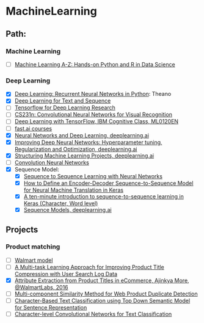# MachineLearning

## Path:
### Machine Learning
- [ ] [Machine Learning A-Z: Hands-on Python and R in Data Science](https://www.udemy.com/machinelearning/learn/v4/content)

### Deep Learning
- [x] [Deep Learning: Recurrent Neural Networks in Python](https://www.udemy.com/deep-learning-recurrent-neural-networks-in-python/learn/v4/overview): Theano
- [x] [Deep Learning for Text and Sequence](https://classroom.udacity.com/courses/ud730)
- [ ] [Tensorflow for Deep Learning Research](https://web.stanford.edu/class/cs20si/syllabus.html)
- [ ] [CS231n: Convolutional Neural Networks for Visual Recognition](http://cs231n.stanford.edu/syllabus.html)
- [ ] [Deep Learning with TensorFlow, IBM Cognitive Class, ML0120EN](https://courses.cognitiveclass.ai/courses/course-v1:BigDataUniversity+ML0120EN+2016/info)
- [ ] [fast.ai courses](http://course.fast.ai/lessons/lessons.html)
- [x] [Neural Networks and Deep Learning, deeplearning.ai](https://www.coursera.org/learn/neural-networks-deep-learning/home/welcome)
- [x] [Improving Deep Neural Networks: Hyperparameter tuning, Regularization and Optimization, deeplearning.ai](https://www.coursera.org/learn/deep-neural-network/home/welcome)
- [x] [Structuring Machine Learning Projects, deeplearning.ai](https://www.coursera.org/learn/machine-learning-projects/home/welcome)
- [ ] [Convolution Neural Networks](https://www.coursera.org/learn/convolutional-neural-networks/home/welcome)
- [x] Sequence Model:
  - [x] [Sequence to Sequence Learning with Neural Networks](https://arxiv.org/pdf/1409.3215.pdf)
  - [x] [How to Define an Encoder-Decoder Sequence-to-Sequence Model for Neural Machine Translation in Keras](https://machinelearningmastery.com/define-encoder-decoder-sequence-sequence-model-neural-machine-translation-keras/)
  - [x] [A ten-minute introduction to sequence-to-sequence learning in Keras (Character, Word level)](https://blog.keras.io/a-ten-minute-introduction-to-sequence-to-sequence-learning-in-keras.html)
  - [x] [Sequence Models, deeplearning.ai](https://www.coursera.org/learn/nlp-sequence-models/home/welcome)
  
## Projects
### Product matching
- [ ] [Walmart model](https://medium.com/walmartlabs/product-matching-in-ecommerce-4f19b6aebaca)
- [ ] [A Multi-task Learning Approach for Improving Product Title Compression with User Search Log Data](https://arxiv.org/pdf/1801.01725.pdf)
- [x] [Attribute Extraction from Product Titles in eCommerce, Ajinkya More, @WalmartLabs, 2016](https://arxiv.org/pdf/1608.04670.pdf)
- [ ] [Multi-component Similarity Method for Web Product Duplicate Detection](http://damirvandic.com/wp-content/papercite-data/pdf/sac_2015.pdf)
- [ ] [Character-Based Text Classification using Top Down Semantic Model for Sentence Representation](https://arxiv.org/pdf/1705.10586.pdf)
- [ ] [Character-level Convolutional Networks for Text Classification](https://arxiv.org/pdf/1509.01626.pdf)

